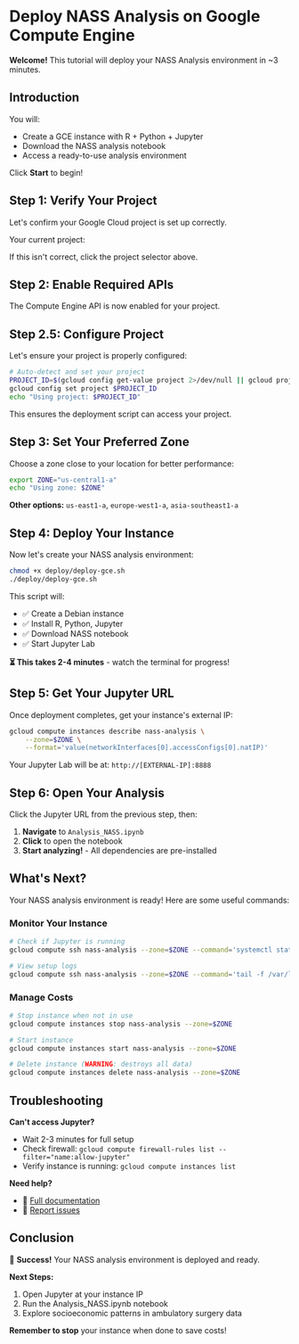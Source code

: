 # Deploy NASS Analysis on Google Compute Engine

**Welcome!** This tutorial will deploy your NASS Analysis environment in ~3 minutes.

<walkthrough-author name="NASS Team" repositoryUrl="https://github.com/SeenaKhosravi/NASS" tutorialName="gce-tutorial"></walkthrough-author>

## Introduction

<walkthrough-tutorial-duration duration="5"></walkthrough-tutorial-duration>

You will:
- Create a GCE instance with R + Python + Jupyter
- Download the NASS analysis notebook
- Access a ready-to-use analysis environment

Click **Start** to begin!

## Step 1: Verify Your Project

Let's confirm your Google Cloud project is set up correctly.

<walkthrough-project-setup></walkthrough-project-setup>

Your current project: <walkthrough-project-id/>

If this isn't correct, click the project selector above.

## Step 2: Enable Required APIs

<walkthrough-enable-apis apis="compute.googleapis.com"></walkthrough-enable-apis>

The Compute Engine API is now enabled for your project.

## Step 2.5: Configure Project

Let's ensure your project is properly configured:

```bash
# Auto-detect and set your project
PROJECT_ID=$(gcloud config get-value project 2>/dev/null || gcloud projects list --limit=1 --format="value(projectId)")
gcloud config set project $PROJECT_ID
echo "Using project: $PROJECT_ID"
```

<walkthrough-copy-code-button></walkthrough-copy-code-button>

This ensures the deployment script can access your project.

## Step 3: Set Your Preferred Zone

Choose a zone close to your location for better performance:

```bash
export ZONE="us-central1-a"
echo "Using zone: $ZONE"
```

<walkthrough-copy-code-button></walkthrough-copy-code-button>

**Other options:** `us-east1-a`, `europe-west1-a`, `asia-southeast1-a`

## Step 4: Deploy Your Instance

Now let's create your NASS analysis environment:

```bash
chmod +x deploy/deploy-gce.sh
./deploy/deploy-gce.sh
```

<walkthrough-copy-code-button></walkthrough-copy-code-button>

This script will:
- ✅ Create a Debian instance
- ✅ Install R, Python, Jupyter
- ✅ Download NASS notebook
- ✅ Start Jupyter Lab

**⏳ This takes 2-4 minutes** - watch the terminal for progress!

## Step 5: Get Your Jupyter URL

Once deployment completes, get your instance's external IP:

```bash
gcloud compute instances describe nass-analysis \
    --zone=$ZONE \
    --format='value(networkInterfaces[0].accessConfigs[0].natIP)'
```

<walkthrough-copy-code-button></walkthrough-copy-code-button>

Your Jupyter Lab will be at: `http://[EXTERNAL-IP]:8888`

## Step 6: Open Your Analysis

Click the Jupyter URL from the previous step, then:

1. **Navigate** to `Analysis_NASS.ipynb`
2. **Click** to open the notebook
3. **Start analyzing!** - All dependencies are pre-installed

## What's Next?

Your NASS analysis environment is ready! Here are some useful commands:

### Monitor Your Instance
```bash
# Check if Jupyter is running
gcloud compute ssh nass-analysis --zone=$ZONE --command='systemctl status jupyter-nass'

# View setup logs
gcloud compute ssh nass-analysis --zone=$ZONE --command='tail -f /var/log/startup-script.log'
```

### Manage Costs
```bash
# Stop instance when not in use
gcloud compute instances stop nass-analysis --zone=$ZONE

# Start instance
gcloud compute instances start nass-analysis --zone=$ZONE

# Delete instance (WARNING: destroys all data)
gcloud compute instances delete nass-analysis --zone=$ZONE
```

## Troubleshooting

**Can't access Jupyter?**
- Wait 2-3 minutes for full setup
- Check firewall: `gcloud compute firewall-rules list --filter="name:allow-jupyter"`
- Verify instance is running: `gcloud compute instances list`

**Need help?**
- 📖 [Full documentation](https://github.com/SeenaKhosravi/NASS)
- 🐛 [Report issues](https://github.com/SeenaKhosravi/NASS/issues)

## Conclusion

<walkthrough-conclusion-trophy></walkthrough-conclusion-trophy>

🎉 **Success!** Your NASS analysis environment is deployed and ready.

**Next Steps:**
1. Open Jupyter at your instance IP
2. Run the Analysis_NASS.ipynb notebook
3. Explore socioeconomic patterns in ambulatory surgery data

**Remember to stop** your instance when done to save costs!

<walkthrough-inline-feedback></walkthrough-inline-feedback>